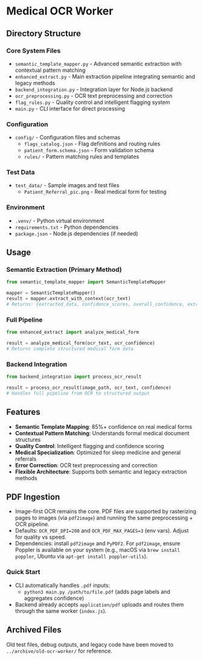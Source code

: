 # Medical OCR Worker

## Directory Structure

### Core System Files
- `semantic_template_mapper.py` - Advanced semantic extraction with contextual pattern matching
- `enhanced_extract.py` - Main extraction pipeline integrating semantic and legacy methods
- `backend_integration.py` - Integration layer for Node.js backend
- `ocr_preprocessing.py` - OCR text preprocessing and correction
- `flag_rules.py` - Quality control and intelligent flagging system
- `main.py` - CLI interface for direct processing

### Configuration
- `config/` - Configuration files and schemas
  - `flags_catalog.json` - Flag definitions and routing rules
  - `patient_form.schema.json` - Form validation schema
  - `rules/` - Pattern matching rules and templates

### Test Data
- `test_data/` - Sample images and test files
  - `Patient_Referral_pic.png` - Real medical form for testing

### Environment
- `.venv/` - Python virtual environment
- `requirements.txt` - Python dependencies
- `package.json` - Node.js dependencies (if needed)

## Usage

### Semantic Extraction (Primary Method)
```python
from semantic_template_mapper import SemanticTemplateMapper

mapper = SemanticTemplateMapper()
result = mapper.extract_with_context(ocr_text)
# Returns: {extracted_data, confidence_scores, overall_confidence, extraction_method}
```

### Full Pipeline
```python
from enhanced_extract import analyze_medical_form

result = analyze_medical_form(ocr_text, ocr_confidence)
# Returns complete structured medical form data
```

### Backend Integration
```python
from backend_integration import process_ocr_result

result = process_ocr_result(image_path, ocr_text, confidence)
# Handles full pipeline from OCR to structured output
```

## Features

- **Semantic Template Mapping**: 85%+ confidence on real medical forms
- **Contextual Pattern Matching**: Understands formal medical document structures
- **Quality Control**: Intelligent flagging and confidence scoring
- **Medical Specialization**: Optimized for sleep medicine and general referrals
- **Error Correction**: OCR text preprocessing and correction
- **Flexible Architecture**: Supports both semantic and legacy extraction methods

## PDF Ingestion

- Image-first OCR remains the core. PDF files are supported by rasterizing pages to images (via `pdf2image`) and running the same preprocessing + OCR pipeline.
- Defaults: `OCR_PDF_DPI=200` and `OCR_PDF_MAX_PAGES=3` (env vars). Adjust for quality vs speed.
- Dependencies: install `pdf2image` and `PyPDF2`. For `pdf2image`, ensure Poppler is available on your system (e.g., macOS via `brew install poppler`, Ubuntu via `apt-get install poppler-utils`).

### Quick Start

- CLI automatically handles `.pdf` inputs:
  - `python3 main.py /path/to/file.pdf` (adds page labels and aggregates confidence)
- Backend already accepts `application/pdf` uploads and routes them through the same worker (`index.js`).

## Archived Files

Old test files, debug outputs, and legacy code have been moved to `../archive/old-ocr-worker/` for reference.
